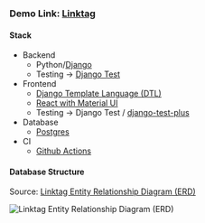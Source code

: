 ### Demo Link: [Linktag](https://linktag.fly.dev) 

#### Stack
 - Backend
   - Python/[Django](https://www.djangoproject.com/)
   - Testing -> [Django Test](https://docs.djangoproject.com/en/4.2/topics/testing/)
 - Frontend
   - [Django Template Language (DTL)](https://docs.djangoproject.com/en/4.2/topics/templates/)
   - [React with Material UI](https://mui.com/material-ui/getting-started/)
   - Testing -> Django Test / [django-test-plus](https://pypi.org/project/django-test-plus/)
 - Database
   - [Postgres](https://www.postgresql.org/)
 - CI
   - [Github Actions](https://github.com/features/actions)


#### Database Structure
Source: [Linktag Entity Relationship Diagram (ERD)](https://dbdiagram.io/d/648bed20722eb774940fe749)

![Linktag Entity Relationship Diagram (ERD)](images/The_Seeker_Entity_Relationship_Diagram_ERD.png)
